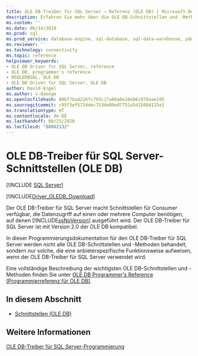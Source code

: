 ```yaml
---
title: OLE DB-Treiber für SQL Server – Referenz (OLE DB) | Microsoft-Dokumentation
description: Erfahren Sie mehr über die OLE DB-Schnittstellen und -Methoden, die bei der Verwendung des OLE DB-Treibers für SQL Server ein anbieterspezifisches Verhalten zeigen.
ms.custom: ''
ms.date: 06/14/2018
ms.prod: sql
ms.prod_service: database-engine, sql-database, sql-data-warehouse, pdw
ms.reviewer: ''
ms.technology: connectivity
ms.topic: reference
helpviewer_keywords:
- OLE DB Driver for SQL Server, reference
- OLE DB, programmer's reference
- MSOLEDBSQL, OLE DB
- OLE DB Driver for SQL Server, OLE DB
author: David-Engel
ms.author: v-daenge
ms.openlocfilehash: 00bf7bad226fc793c17a80a0e10e86c970aae195
ms.sourcegitcommit: c95f3ef5734dec753de09e07752a5d15884125e2
ms.translationtype: HT
ms.contentlocale: de-DE
ms.lasthandoff: 08/25/2020
ms.locfileid: "88862132"
---
```

# <a name="ole-db-driver-for-sql-server-ole-db-interfaces"></a>OLE DB-Treiber für SQL Server-Schnittstellen (OLE DB)
[!INCLUDE [SQL Server](../../../includes/applies-to-version/sql-asdb-asdbmi-asa-pdw.md)]

[!INCLUDE[Driver_OLEDB_Download](../../../includes/driver_oledb_download.md)]

  Der OLE DB-Treiber für SQL Server macht Schnittstellen für Consumer verfügbar, die Datenzugriff auf einen oder mehrere Computer benötigen, auf denen [!INCLUDE[ssNoVersion](../../../includes/ssnoversion-md.md)] ausgeführt wird. Der OLE DB-Treiber für SQL Server ist mit Version 2.0 der OLE DB kompatibel.  
  
 In dieser Programmierungsdokumentation für den OLE DB-Treiber für SQL Server werden nicht alle OLE DB-Schnittstellen und -Methoden behandelt, sondern nur solche, die eine anbieterspezifische Funktionsweise aufweisen, wenn der OLE DB-Treiber für SQL Server verwendet wird.  
  
 Eine vollständige Beschreibung der wichtigsten OLE DB-Schnittstellen und -Methoden finden Sie unter [OLE DB Programmer's Reference (Programmierreferenz für OLE DB)](https://go.microsoft.com/fwlink/?LinkId=45232).  
  
## <a name="in-this-section"></a>In diesem Abschnitt  
  
-   [Schnittstellen &#40;OLE DB&#41;](../../oledb/ole-db-interfaces/oledb-driver-for-sql-server-ole-db-interfaces.md)  
  
## <a name="see-also"></a>Weitere Informationen  
 [OLE DB-Treiber für SQL Server-Programmierung](../../oledb/ole-db/oledb-driver-for-sql-server-programming.md)  
  
  
